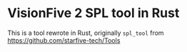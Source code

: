 # VisionFive 2 SPL tool in Rust
This is a tool rewrote in Rust, originally `spl_tool`
from https://github.com/starfive-tech/Tools